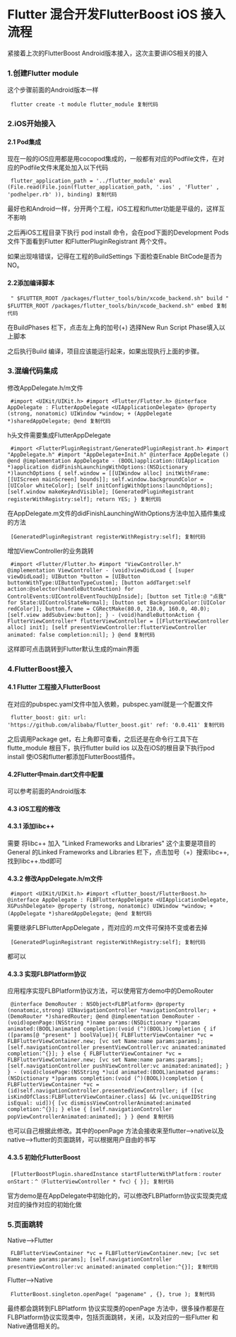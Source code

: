 # Flutter 混合开发FlutterBoost iOS 接入流程 #

紧接着上次的FlutterBoost Android版本接入，这次主要讲iOS相关的接入

### 1.创建Flutter module ###

这个步骤前面的Android版本一样

` flutter create -t module flutter_module 复制代码`

### 2.iOS开始接入 ###

#### 2.1 Pod集成 ####

现在一般的iOS应用都是用cocopod集成的，一般都有对应的Podfile文件，在对应的Podfile文件末尾处加入以下代码

` flutter_application_path = '../flutter_module' eval (File.read(File.join(flutter_application_path, '.ios' , 'Flutter' , 'podhelper.rb' )), binding) 复制代码`

最好也和Android一样，分开两个工程，iOS工程和flutter功能是平级的，这样互不影响

之后再iOS工程目录下执行 pod install 命令，会在pod下面的Development Pods文件下面看到Flutter 和FlutterPluginRegistrant 两个文件。

如果出现啥错误，记得在工程的BuildSettings 下面检查Enable BitCode是否为NO。

#### 2.2添加编译脚本 ####

` " $FLUTTER_ROOT /packages/flutter_tools/bin/xcode_backend.sh" build " $FLUTTER_ROOT /packages/flutter_tools/bin/xcode_backend.sh" embed 复制代码`

在BuildPhases 栏下，点击左上角的加号(+) 选择New Run Script Phase填入以上脚本

之后执行Build 编译，项目应该能运行起来，如果出现执行上面的步骤。

### 3.混编代码集成 ###

修改AppDelegate.h/m文件

` #import <UIKit/UIKit.h> #import <Flutter/Flutter.h> @interface AppDelegate : FlutterAppDelegate <UIApplicationDelegate> @property (strong, nonatomic) UIWindow *window; + (AppDelegate *)sharedAppDelegate; @end 复制代码`

h头文件需要集成FlutterAppDelegate

` #import <FlutterPluginRegistrant/GeneratedPluginRegistrant.h> #import "AppDelegate.h" #import "AppDelegate+Init.h" @interface AppDelegate () @end @implementation AppDelegate - (BOOL)application:(UIApplication *)application didFinishLaunchingWithOptions:(NSDictionary *)launchOptions { self.window = [[UIWindow alloc] initWithFrame:[[UIScreen mainScreen] bounds]]; self.window.backgroundColor = [UIColor whiteColor]; [self initConfigWithOptions:launchOptions]; [self.window makeKeyAndVisible]; [GeneratedPluginRegistrant registerWithRegistry:self]; return YES; } 复制代码`

在AppDelegate.m文件的didFinishLaunchingWithOptions方法中加入插件集成的方法

` [GeneratedPluginRegistrant registerWithRegistry:self]; 复制代码`

增加ViewController的业务跳转

` #import <Flutter/Flutter.h> #import "ViewController.h" @implementation ViewController - (void)viewDidLoad { [super viewDidLoad]; UIButton *button = [UIButton buttonWithType:UIButtonTypeCustom]; [button addTarget:self action:@selector(handleButtonAction) for ControlEvents:UIControlEventTouchUpInside]; [button set Title:@ "点我" for State:UIControlStateNormal]; [button set BackgroundColor:[UIColor redColor]]; button.frame = CGRectMake(80.0, 210.0, 160.0, 40.0); [self.view addSubview:button]; } - (void)handleButtonAction { FlutterViewController* flutterViewController = [[FlutterViewController alloc] init]; [self presentViewController:flutterViewController animated: false completion:nil]; } @end 复制代码`

这样即可点击跳转到Flutter默认生成的main界面

### 4.FlutterBoost接入 ###

#### 4.1 Flutter 工程接入FlutterBoost ####

在对应的pubspec.yaml文件中加入依赖，pubspec.yaml就是一个配置文件

` flutter_boost: git: url: 'https://github.com/alibaba/flutter_boost.git' ref: '0.0.411' 复制代码`

之后调用Package get，右上角即可查看，之后还是在命令行工具下在flutte_module 根目下，执行flutter build ios 以及在iOS的根目录下执行pod install 使iOS和flutter都添加FlutterBoost插件。

#### 4.2Flutter中main.dart文件中配置 ####

可以参考前面的Android版本

#### 4.3 iOS工程的修改 ####

#### 4.3.1 添加libc++ ####

需要 将libc++ 加入 "Linked Frameworks and Libraries" 这个主要是项目的General 的Linked Frameworks and Libraries 栏下，点击加号（+）搜索libc++,找到libc++.tbd即可

#### 4.3.2 修改AppDelegate.h/m文件 ####

` #import <UIKit/UIKit.h> #import <flutter_boost/FlutterBoost.h> @interface AppDelegate : FLBFlutterAppDelegate <UIApplicationDelegate, XGPushDelegate> @property (strong, nonatomic) UIWindow *window; + (AppDelegate *)sharedAppDelegate; @end 复制代码`

需要继承FLBFlutterAppDelegate ，而对应的.m文件可保持不变或者去掉

` [GeneratedPluginRegistrant registerWithRegistry:self]; 复制代码`

都可以

#### 4.3.3 实现FLBPlatform协议 ####

应用程序实现FLBPlatform协议方法，可以使用官方demo中的DemoRouter

` @interface DemoRouter : NSObject<FLBPlatform> @property (nonatomic,strong) UINavigationController *navigationController; + (DemoRouter *)sharedRouter; @end @implementation DemoRouter - (void)openPage:(NSString *)name params:(NSDictionary *)params animated:(BOOL)animated completion:(void (^)(BOOL))completion { if ([params[@ "present" ] boolValue]){ FLBFlutterViewContainer *vc = FLBFlutterViewContainer.new; [vc set Name:name params:params]; [self.navigationController presentViewController:vc animated:animated completion:^{}]; } else { FLBFlutterViewContainer *vc = FLBFlutterViewContainer.new; [vc set Name:name params:params]; [self.navigationController pushViewController:vc animated:animated]; } } - (void)closePage:(NSString *)uid animated:(BOOL)animated params:(NSDictionary *)params completion:(void (^)(BOOL))completion { FLBFlutterViewContainer *vc = (id)self.navigationController.presentedViewController; if ([vc isKindOfClass:FLBFlutterViewContainer.class] && [vc.uniqueIDString isEqual: uid]){ [vc dismissViewControllerAnimated:animated completion:^{}]; } else { [self.navigationController popViewControllerAnimated:animated]; } } @end 复制代码`

也可以自己根据此修改。其中的openPage 方法会接收来至flutter-->native以及native-->flutter的页面跳转，可以根据用户自由的书写

#### 4.3.5 初始化FlutterBoost ####

` [FlutterBoostPlugin.sharedInstance startFlutterWithPlatform：router onStart：^（FlutterViewController * fvc）{ }]; 复制代码`

官方demo是在AppDelegate中初始化的，可以修改FLBPlatform协议实现类完成对应的操作对应的初始化做

### 5.页面跳转 ###

Native-->Flutter

` FLBFlutterViewContainer *vc = FLBFlutterViewContainer.new; [vc set Name:name params:params]; [self.navigationController presentViewController:vc animated:animated completion:^{}]; 复制代码`

Flutter-->Native

` FlutterBoost.singleton.openPage( "pagename" , {}, true ); 复制代码`

最终都会跳转到FLBPlatform 协议实现类的openPage 方法中，很多操作都是在FLBPlatform协议实现类中，包括页面跳转，关闭，以及对应的一些Flutter 和Native通信相关的。